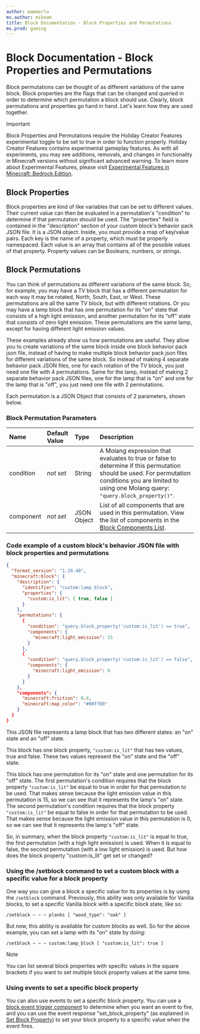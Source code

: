 ```yaml
---
author: mammerla
ms.author: mikeam
title: Block Documentation - Block Properties and Permutations
ms.prod: gaming
---
```


# Block Documentation - Block Properties and Permutations

Block permutations can be thought of as different variations of the same block. Block properties are the flags that can be changed and queried in order to determine which permutation a block should use. Clearly, block permutations and properties go hand in hand. Let's learn how they are used together.

> [!IMPORTANT]
> Block Properties and Permutations require the Holiday Creator Features experimental toggle to be set to true in order to function properly.
> Holiday Creator Features contains experimental gameplay features. As with all experiments, you may see additions, removals, and changes in functionality in Minecraft versions without significant advanced warning.
> To learn more about Experimental Features, please visit [Experimental Features in Minecraft: Bedrock Edition](../../../../Documents/ExperimentalFeaturesToggle.md).

## Block Properties

Block properties are kind of like variables that can be set to different values. Their current value can then be evaluated in a permutation's "condition" to determine if that permutation should be used.
The "properties" field is contained in the "description" section of your custom block's behavior pack JSON file. It is a JSON object. Inside, you must provide a map of key/value pairs. Each key is the name of a property, which must be properly namespaced. Each value is an array that contains all of the possible values of that property. Property values can be Booleans, numbers, or strings.

## Block Permutations

You can think of permutations as different variations of the same block. So, for example, you may have a TV block that has a different permutation for each way it may be rotated, North, South, East, or West. These permutations are all the same TV block, but with different rotations. Or you may have a lamp block that has one permutation for its "on" state that consists of a high light emission, and another permutation for its "off" state that consists of zero light emission. These permutations are the same lamp, except for having different light emission values.

These examples already show us how permutations are useful. They allow you to create variations of the same block inside one block behavior pack json file, instead of having to make multiple block behavior pack json files for different variations of the same block. So instead of making 4 separate behavior pack JSON files, one for each rotation of the TV block, you just need one file with 4 permutations. Same for the lamp, instead of making 2 separate behavior pack JSON files, one for the lamp that is "on" and one for the lamp that is "off", you just need one file with 2 permutations.

Each permutation is a JSON Object that consists of 2 parameters, shown below.

### Block Permutation Parameters

|Name |Default Value  |Type  |Description  |
|:----------|:----------|:----------|:----------|
|condition|*not set* | String| A Molang expression that evaluates to true or false to determine if this permutation should be used. For permutation conditions you are limited to using one Molang query: `"query.block_property()"`. |
|component|*not set* | JSON Object| List of all components that are used in this permutation. View the list of components in the [Block Components List](\BlockComponents\BlockComponentsList.md). |

### Code example of a custom block's behavior JSON file with block properties and permutations

```json
{
  "format_version": "1.19.40",
  "minecraft:block": {
    "description": {
      "identifier": "custom:lamp_block",
      "properties": {
        "custom:is_lit": [ true, false ]
      }
    },
    "permutations": {
      {
        "condition": "query.block_property('custom:is_lit') == true",
        "components": {
          "minecraft:light_emission": 15
        }
      },
      {
        "condition": "query.block_property('custom:is_lit') == false",
        "components": {
          "minecraft:light_emission": 0
        }
      }
    },
    "components": {
      "minecraft:friction": 0.6,
      "minecraft:map_color": "#00ff00" 
    }
  }
}
```

This JSON file represents a lamp block that has two different states: an "on" state and an "off" state.

This block has one block property, `"custom:is_lit"` that has two values, true and false. These two values represent the "on" state and the "off" state.

This block has one permutation for its "on" state and one permutation for its "off" state. The first permutation's condition requires that the block property `"custom:is_lit"` be equal to true in order for that permutation to be used. That makes sense because the light emission value in this permutation is 15, so we can see that it represents the lamp's "on" state. 
The second permutation's condition requires that the block property` "custom:is_lit"` be equal to false in order for that permutation to be used. That makes sense because the light emission value in this permutation is 0, so we can see that it represents the lamp's "off" state.

So, in summary, when the block property `"custom:is_lit"` is equal to true, the first permutation (with a high light emission) is used. When it is equal to false, the second permutation (with a low light emission) is used. But how does the block property "custom:is_lit" get set or changed?

### Using the /setblock command to set a custom block with a specific value for a block property

One way you can give a block a specific value for its properties is by using the `/setblock` command. Previously, this ability was only available for Vanilla blocks, to set a specific Vanilla block with a specific block state, like so:

`/setblock ~ ~ ~ planks [ "wood_type": "oak" ]`

But now, this ability is available for custom blocks as well. So for the above example, you can set a lamp with its "on" state by doing:

`/setblock ~ ~ ~ custom:lamp_block [ "custom:is_lit": true ]`

> [!NOTE]
> You can list several block properties with specific values in the square brackets if you want to set multiple block property values at the same time.

### Using events to set a specific block property

You can also use events to set a specific block property. You can use a [block event trigger component](./BlockTriggers/BlockTriggerList.md) to determine when you want an event to fire, and you can use the event response "set_block_property" (as explained in [Set Block Property](\BlockEvents\minecraftBlock_set_block_property.md)) to set your block property to a specific value when the event fires.

